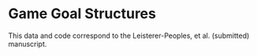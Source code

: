 # Game Goal Structures

This data and code correspond to the Leisterer-Peoples, et al. (submitted) manuscript. 
